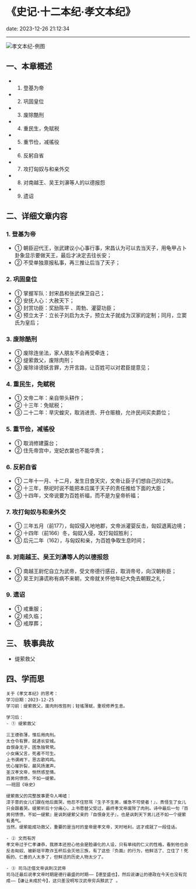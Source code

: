 # 《史记·十二本纪·孝文本纪》
date: 2023-12-26 21:12:34

---

![孝文本纪-例图](https://s11.ax1x.com/2023/12/28/piqyLX8.png)

## 一、本章概述

- 1. 登基为帝
- 2. 巩固皇位
- 3. 废除酷刑
- 4. 重民生，免赋税
- 5. 重节俭，减徭役
- 6. 反躬自省
- 7. 攻打匈奴与和亲外交
- 8. 对南越王、吴王刘濞等人的以德报怨
- 9. 遗诏

## 二、详细文章内容

### 1. 登基为帝
- ① 朝臣迎代王，张武建议小心事行事，宋昌认为可以去当天子，用龟甲占卜卦象显示要做天王，最后才决定去往长安；
- ② 不受单独禀报私事，再三推让后当了天子；

### 2. 巩固皇位
- ① 掌握军队：封宋昌和张武保卫自己；
- ② 安抚人心：大赦天下；
- ③ 封赏功臣：奖励陈平 、周勃、灌婴功臣；
- ④ 预立太子：立长子刘启为太子，预立太子就成为汉家的定制；同月，立窦氏为皇后；

### 3. 废除酷刑
- ① 废除连坐法，家人朋友不会再受牵连；
- ② 缇萦救父，废除肉刑；
- ③ 废除诽谤妖言罪，方开言路，让百姓可以对君臣提意见；

### 4. 重民生，免赋税
- ① 文帝二年：亲自带头耕作；
- ② 十三年：免赋税；
- ③ 二十二年：旱灾蝗灾，取消进贡、开仓赈粮，允许民间买卖爵位；

### 5. 重节俭，减徭役
- ① 取消修建露台；
- ② 住先帝宫中，宠妃衣裳也不能华贵；

### 6. 反躬自省
- ① 二年十一月、十二月，发生日食天灾，文帝让臣子们想自己的过失。
- ② 十三年，祭祀时说不能把本应属于天子的责任推给下面的大臣；
- ③ 十四年，文帝说要为百姓祈福，而不是为皇帝祈福；

### 7. 攻打匈奴与和亲外交
- ① 三年五月（前177），匈奴侵入地地郡，文帝派灌婴反击，匈奴退离边境；
- ② 十四年（前166）冬，匈奴入侵，攻打匈奴胜利；
- ③ 后元二年（162），与匈奴和亲，为百姓争取生息时间；

### 8. 对南越王、吴王刘濞等人的以德报怨
- ① 南越王尉佗自立为武帝，受文帝德行感召，取消帝号，向汉朝称臣；
- ② 吴王刘濞谎称有病不来朝，文帝就关怀他年纪大免去朝觐之礼；

### 9. 遗诏
- ① 戒重服；
- ② 戒久临；
- ③ 戒厚葬；

## 三、 轶事典故

- 缇萦救父

## 四、学而思

```
关于《孝文本纪》的思考：
学习日期：2023-12-25
学习前：缇萦救父，废肉刑改笞刑；轻徭薄赋，重视修养生息。

学习后：
- ① 缇萦救父

三王德弥薄，惟后用肉刑。
太仓令有罪，就递长安城。
自恨身无子，困急独茕茕。
小女痛父言，死者不可生。
上书谓阙下，思古歌鸡鸣。
忧心摧折裂，晨风扬激声。
圣汉孝文帝，恻然感至情。
百男何愦愦，不如一缇萦。
——班固《咏史》

缇萦救父的完整故事更令人唏嘘：
淳于意的女儿们跟在他后面哭，他忍不住怒骂『生子不生男，缓急不可使者！』，责怪生了女儿只会跟着哭。缇萦听后十分痛心，上书愿替父受过，最终孝文帝废除了肉刑。诗中最后一句『百男何愦愦，不如一缇萦』是讽刺缇萦父亲的『自恨身无子』，也是讽刺天下男儿还不如一个缇萦有勇气。
当然，缇萦能成功救父，重要的是当时的皇帝是孝文帝，天时地利，这才成就了一段佳话。

- ② 文而有厉
孝文帝过于仁孝谦恭，我原本还担心他会是脸谱化的人设，只有单纯的仁义的性格，看到他也会反击匈奴、被新垣平欺诈玉杯后会灭他三族，有了这些『负面』的行为，他鲜活了、立住了！死板的、仁善的人太多了，但鲜活的历史人物太少了。

- ③ 司马迁借文帝讽刺汉武帝
司马迁最后说孝文帝时期是德行最盛的时期——【德至盛也】，然后说谦让的德政在今天也没有完成——【谦让未成於今】，这只差没明写汉武帝穷兵黩武了 。
```